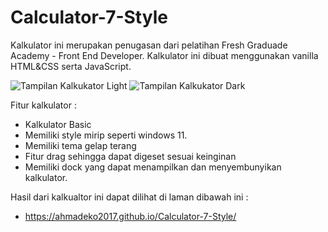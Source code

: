# Calculator-7-Style

Kalkulator ini merupakan penugasan dari pelatihan Fresh Graduade Academy - Front End Developer. Kalkulator ini dibuat menggunakan vanilla HTML&CSS serta JavaScript. 

![Tampilan Kalkukator Light](README.md/w11-light.jpg "Light Mode")
![Tampilan Kalkukator Dark](README.md/w11-dark.jpg "Dark Mode")

Fitur kalkulator :
- Kalkulator Basic
- Memiliki style mirip seperti windows 11.
- Memiliki tema gelap terang
- Fitur drag sehingga dapat digeset sesuai keinginan
- Memiliki dock yang dapat menampilkan dan menyembunyikan kalkulator.

Hasil dari kalkualtor ini dapat dilihat di laman dibawah ini :
- https://ahmadeko2017.github.io/Calculator-7-Style/
